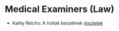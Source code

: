 # Medical Examiners (Law)

- Kathy Reichs: A holtak beszélnek [részletek](../_details/Kathy%20Reichs.md#id_157)